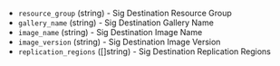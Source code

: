 <!-- Code generated from the comments of the SharedImageGalleryDestination struct in builder/azure/arm/config.go; DO NOT EDIT MANUALLY -->

-   `resource_group` (string) - Sig Destination Resource Group
-   `gallery_name` (string) - Sig Destination Gallery Name
-   `image_name` (string) - Sig Destination Image Name
-   `image_version` (string) - Sig Destination Image Version
-   `replication_regions` ([]string) - Sig Destination Replication Regions